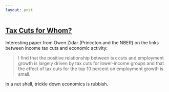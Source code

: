 ```yaml
---
layout: post
---
```

## [Tax Cuts for Whom?](https://www.journals.uchicago.edu/doi/abs/10.1086/701424?fbclid=IwAR3INhQR8CBX_IxamQYb_Y2ZyusCHzwfBw4L9GcEdMVFb8K9GI7lY1YaAoU)

Interesting paper from Owen Zidar (Princeton and the NBER) on the links between income tax cuts and economic activity:

> I find that the positive relationship between tax cuts and employment growth is largely driven by tax cuts for lower-income groups and that the effect of tax cuts for the top 10 percent on employment growth is small.

In a nut shell, trickle down economics is rubbish.
